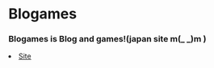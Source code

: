 # Blogames

<h3>Blogames is Blog and games!(japan site m(_ _)m )</h3>
<li><a href="https://hayattgd.github.io/Blogames/">Site</li></a>
